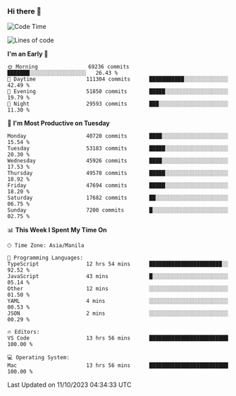### Hi there 👋

<!--START_SECTION:waka-->
![Code Time](http://img.shields.io/badge/Code%20Time-4%2C411%20hrs%2013%20mins-blue)

![Lines of code](https://img.shields.io/badge/From%20Hello%20World%20I%27ve%20Written-104.1%20million%20lines%20of%20code-blue)

**I'm an Early 🐤** 

```text
🌞 Morning                69236 commits       ███████░░░░░░░░░░░░░░░░░░   26.43 % 
🌆 Daytime                111304 commits      ███████████░░░░░░░░░░░░░░   42.49 % 
🌃 Evening                51850 commits       █████░░░░░░░░░░░░░░░░░░░░   19.79 % 
🌙 Night                  29593 commits       ███░░░░░░░░░░░░░░░░░░░░░░   11.30 % 
```
📅 **I'm Most Productive on Tuesday** 

```text
Monday                   40720 commits       ████░░░░░░░░░░░░░░░░░░░░░   15.54 % 
Tuesday                  53183 commits       █████░░░░░░░░░░░░░░░░░░░░   20.30 % 
Wednesday                45926 commits       ████░░░░░░░░░░░░░░░░░░░░░   17.53 % 
Thursday                 49578 commits       █████░░░░░░░░░░░░░░░░░░░░   18.92 % 
Friday                   47694 commits       █████░░░░░░░░░░░░░░░░░░░░   18.20 % 
Saturday                 17682 commits       ██░░░░░░░░░░░░░░░░░░░░░░░   06.75 % 
Sunday                   7200 commits        █░░░░░░░░░░░░░░░░░░░░░░░░   02.75 % 
```


📊 **This Week I Spent My Time On** 

```text
🕑︎ Time Zone: Asia/Manila

💬 Programming Languages: 
TypeScript               12 hrs 54 mins      ███████████████████████░░   92.52 % 
JavaScript               43 mins             █░░░░░░░░░░░░░░░░░░░░░░░░   05.14 % 
Other                    12 mins             ░░░░░░░░░░░░░░░░░░░░░░░░░   01.50 % 
YAML                     4 mins              ░░░░░░░░░░░░░░░░░░░░░░░░░   00.53 % 
JSON                     2 mins              ░░░░░░░░░░░░░░░░░░░░░░░░░   00.29 % 

🔥 Editors: 
VS Code                  13 hrs 56 mins      █████████████████████████   100.00 % 

💻 Operating System: 
Mac                      13 hrs 56 mins      █████████████████████████   100.00 % 
```


 Last Updated on 11/10/2023 04:34:33 UTC
<!--END_SECTION:waka-->


<!--
**rad182/rad182** is a ✨ _special_ ✨ repository because its `README.md` (this file) appears on your GitHub profile.

Here are some ideas to get you started:

- 🔭 I’m currently working on ...
- 🌱 I’m currently learning ...
- 👯 I’m looking to collaborate on ...
- 🤔 I’m looking for help with ...
- 💬 Ask me about ...
- 📫 How to reach me: ...
- 😄 Pronouns: ...
- ⚡ Fun fact: ...
-->

